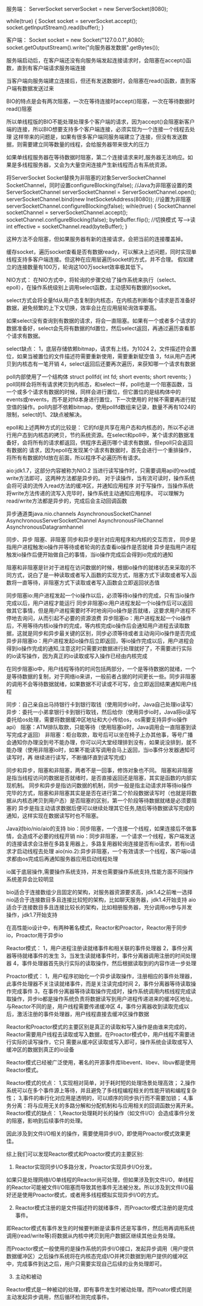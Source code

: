 
服务端：
ServerSocket serverSocket = new ServerSocket(8080);

while(true) {
    Socket socket = serverSocket.accept();
    socket.getInputStream().read(buffer);
}

客户端：
Socket socket = new Socket("127.0.0.1",8080);
socket.getOutputStream().write("向服务器发数据".getBytes());


服务端启动后，在客户端还没有向服务端发起连接请求时，会阻塞在accept()函数，直到有客户端请求服务端连接

当客户端向服务端建立连接后，但还有发送数据时，会阻塞在read()函数，直到客户端有数据发送过来


BIO的特点是会有两次阻塞，一次在等待连接时accept()阻塞，一次在等待数据时read()阻塞


所以单线程版的BIO不能处理处理多个客户端的请求，因为accept()会阻塞新客户端的连接，所以BIO想要支持多个客户端连接，必须实现为一个连接一个线程去处理
这样带来的问题是，如果有很多客户端同服务端建立了连接，但没有发送数据，则需要建立同等数量的线程，会给服务器带来很大的压力


如果单线程服务器在等待数据时阻塞，第二个连接请求来时,服务器无法响应。如果是多线程服务器，又会为大量空闲连接产生新线程而占有系统资源。


将ServerSocket Socket替换为非阻塞的对象ServerSocketChannel SocketChannel，同时设置configureBlocking(false);
//Java为非阻塞设置的类
ServerSocketChannel serverSocketChannel = ServerSocketChannel.open();
serverSocketChannel.bind(new InetSocketAddress(8080));
//设置为非阻塞
serverSocketChannel.configureBlocking(false);
wihle(true) {
    SocketChannel socketChannel = serverSocketChannel.accept();
    socketChannel.configureBlocking(false);
    byteBuffer.flip();  //切换模式  写-->读
    int effective = socketChannel.read(byteBuffer);
}

这种方法不会阻塞，但如果服务器有新的连接请求，会把当前的连接覆盖掉。

缓存socket，遍历socket查看是否有数据ready，可以解决上述问题，同时实现单线程支持多客户端连接。但这种在应用层遍历socket的方式，并不合理。
假如建立的连接数量有100万，轮询这100万socket效率极其低下。



NIO方式：
在NIO方式中，将轮询的步骤交给了操作系统来执行（select、epoll），在操作系统级别上调用select函数，主动感知有数据的socket。

select方式会将全量fd从用户态复制到内核态，在内核态判断每个请求是否准备好数据，避免频繁的上下文切换，效率会比在应用层轮询效率要高。

如果select没有查询到有数据的请求，将会一直阻塞。如果有一个或者多个请求的数据准备好，select会先将有数据的fd置位，然后select返回，再通过遍历查看那个请求有数据。

select缺点：
1，底层存储依赖bitmap，请求有上线，为1024
2，文件描述符会置位，如果当被置位的文件描述符需要重新使用，需要重新赋空值
3，fd从用户态拷贝到内核态有一笔开销
4，select返回后还要再次遍历，来获知哪一个请求有数据

poll内部使用了一个结构体
struct pollfd{
    int fd;
    short events;
    short revents;
}
poll同样会将所有请求拷贝到内核态，和select一样，poll也是一个阻塞函数，当一个或多个请求有数据的时候，同样会进行置位，但它置位的是结构体中的events或revents，而不是对fd本身进行置位，下一次使用的
时候不需要再进行赋空值的操作。poll内部不依赖bitmap，使用pollfd数组来记录，数量不再有1024的限制，select的1、2缺点被解决。

epoll和上述两种方式的比较是：
它的fd是共享在用户态和内核态的，所以不必进行用户态到内核态的拷贝，节约系统资源。在select和poll中，某个请求的数据准备好，会将所有的请求都返回，供程序去遍历哪个请求有数据，但epoll只会返回有数据的
请求，因为epoll在发现某个请求有数据时，首先会进行一个重排操作，将所有有数据的fd放在前面，所以程序不必遍历所有请求。


aio:jdk1.7，这部分内容被称为NIO.2
当进行读写操作时，只需要调用api的read或write方法即可，这两种方法都是异步的。
对于读操作，当有流可读时，操作系统会将可读的流传入read方法的缓冲区，并通知应用程序
对于写操作，当操作系统将write方法传递的流写入完毕时，操作系统主动通知应用程序。
可以理解为read/write方法都是异步的，完成后会主动回调函数

异步通道类java.nio.channels
AsynchronousSocketChannel
AsynchronousServerSocketChannel
AsynchronousFileChannel
AsynchronousDatagramhannel


同步、异步  阻塞、非阻塞
同步和异步是针对应用程序和内核的交互而言，
同步是指用户进程触发io操作并等待或者轮询的去查看io操作是否就绪
异步是指用户进程触发io操作后便开始做自己的事情，当io操作完成后会得到io完成的通知

阻塞和非阻塞是针对于进程在访问数据的时候，根据io操作的就绪状态来采取的不同方式，说白了是一种读取或者写入函数的实现方式，阻塞方式下读取或者写入函数将一直等待，非阻塞方式下读取或者写入函数会立即返回状态值

同步阻塞io:用户进程发起一个io操作以后，必须等待io操作的完成，只有当io操作完成以后，用户进程才能运行
同步非阻塞io:用户进程发起一个io操作后可以返回做其它事情，但是用户进程需要时不时地询问io操作是否就绪，这要求用户进程不停地去询问，从而引起不必要的资源浪费
异步阻塞io：用户进程发起一个io操作后，不用等待内核io操作的完成，等内核完成io操作后会通知用户进程去读取数据，这就是同步和异步最关键的区别，同步必须等待或者主动询问io操作是否完成
异步非阻塞io：用户进程发起io操作后立即返回，等io操作完成以后，用户进程会得到io操作完成的通知,注意这时只需要对数据进行处理就好了，不需要进行实际的io读写操作，因为真正的io读取或写入操作已经由内核完成


在同步阻塞io中，用户线程等待的时间包括两部分，一个是等待数据的就绪，一个是等待数据的复制，对于网络io来讲，一般前者占据的时间更长一些。同步非阻塞的调用不会等待数据就绪，如果数据不可读或不可写，会立即返回结果通知用户线程


同步：自己亲自出马持银行卡到银行取钱（使用同步io时，Java自己处理io读写）
异步：委托一小弟拿银行卡到银行取钱，然后给你（使用异步io时，Java将io读写委托给os处理，需要将数据缓冲区地址和大小传给os，os需要支持异步io操作api）
阻塞：ATM排队取款，只能等待（使用阻塞io时，Java调用会一直阻塞到读写完成才返回）
非阻塞：柜台取款，取号后可以坐在椅子上办其他事，等号广播会通知你办理没到号不能办理，你可以问大堂经理排到没有，如果说没排到，就不能办理（使用非阻塞io时，如果不能读写调用会马上返回，当io事件分发器通知可读写时，再
继续进行读写，不断循环直到读写完成）

同步和异步，阻塞和非阻塞，两者不是一回事，修饰对象也不同。
阻塞和非阻塞是指当线程访问的数据是否就绪时，是否直接返回还是阻塞，其实是函数的内部实现机制。
同步和异步是指访问数据的机制，同步一般是指主动请求并等待io操作完毕的方式，阻塞和非阻塞其实是是否在进行第二个阶段数据读写时（也就是将数据从内核态拷贝到用户态）是否阻塞的区别，第一个阶段等待数据就绪是必须要阻塞的
异步是指主动请求数据后便可以继续处理其它任务,随后等待数据读写完成的通知，这样实现在数据读写时也不阻塞。


Java对bio/nio/aio的支持
bio：同步阻塞，一个连接一个线程，如果连接后不做事情，会造成不必要的线程开销
nio：同步非阻塞，一个请求一个线程，客户端发送的连接请求会注册在多路复用器上，多路复用器轮询连接是否有io请求，若有io请求才启动线程去处理
aio(nio.2):异步非阻塞，一个有效请求一个线程，客户端io请求都由os完成后再通知服务器应用启动线程处理

io属于底层操作,需要操作系统支持，并发也需要操作系统支持,性能方面不同操作系统差异会比较明显

bio适合于连接数组少且固定的架构，对服务器资源要求高，jdk1.4之前唯一选择
nio适合于连接数目多且连接比较短的架构，比如聊天服务器，jdk1.4开始支持
aio适合于连接数目多且连接比较长的架构，比如相册服务器，充分调用os参与并发操作，jdk1.7开始支持

在高性能io设计中，有两种著名模式，Reactor和Proactor，Reactor用于同步io，Proactor用于异步io


Reactor模式：
1，用户进程注册读就绪事件和相关联的事件处理器
2，事件分离器等待就绪事件的发生
3，当发生读就绪事件时，事件分离器调用注册的时间处理器
4，事件处理器首先执行实际的读取操作，然后根据读取到的内容作进一步处理

Proactor模式：
1，用户程序初始化一个异步读取操作，注册相应的事件处理器，此事件处理器不关注读就绪事件，而是关注读完成时间
2，事件分离器等待读取操作完成事件
3，在事件分离器等待读取操作完成时，操作系统调用内核线程完成读取操作，异步io都是操作系统负责将数据读写到用户进程传递进来的缓冲区地址。与Reactor不同的是，用户线程需要传递缓冲区
4，事件分离器收到读取完成以后，激活注册的事件处理器，用户线程直接去缓冲区操作数据

Reactor和Proactor模式的主要区别是真正的读取和写入操作是由谁来完成的，Reactor需要用户线程去读取或写入数据，在Proactor模式中，用户线程不需要进行实际的读写操作，它只
需要从缓冲区读取或写入即可，操作系统会读取或写入缓冲区的数据到真正的io设备



Reactor模式已经被广泛使用，著名的开源事件库libevent、libev、libuv都是使用Reactor模式。

Reactor模式的优点：
1,实现相对简单，对于耗时短的处理场景处理高效；
2,操作系统可以在多个事件源上等待，并且避免了多线程编程相关的性能开销和编程复杂性；
3,事件的串行化对应用是透明的，可以顺序的同步执行而不需要加锁；
4,事务分离：将与应用无关的多路分解和分配机制和与应用相关的回调函数分离开来。
Reactor模式的缺点：
1,Reactor处理耗时长的操作（如文件I/O）会造成事件分发的阻塞，影响到后续事件的处理。


因此涉及到文件I/O相关的操作，需要使用异步I/O，即使用Proactor模式效果更佳。


综上我们可以发现Reactor模式和Proactor模式的主要区别:

1. Reactor实现同步I/O多路分发，Proactor实现异步I/O分发。

如果只是处理网络I/O单线程的Reactor尚可处理，但如果涉及到文件I/O，单线程的Reactor可能被文件I/O阻塞而导致其他事件无法被分发。所以涉及到文件I/O最好还是使用Proactor模式，或者用多线程模拟实现异步I/O的方式。

2. Reactor模式注册的是文件描述符的就绪事件，而Proactor模式注册的是完成事件。

即Reactor模式有事件发生的时候要判断是读事件还是写事件，然后用再调用系统调用(read/write等)将数据从内核中拷贝到用户数据区继续其他业务处理。

而Proactor模式一般使用的是操作系统的异步I/O接口，发起异步调用（用户提供数据缓冲区）之后操作系统将在内核态完成I/O并拷贝数据到用户提供的缓冲区中，完成事件到达之后，用户只需要实现自己后续的业务处理即可。

3. 主动和被动

Reactor模式是一种被动的处理，即有事件发生时被动处理。而Proator模式则是主动发起异步调用，然后循环检测完成事件。










